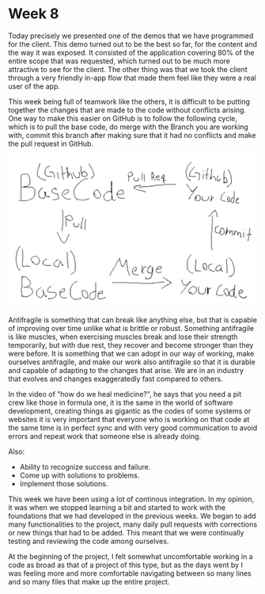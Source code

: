 # Week 8

Today precisely we presented one of the demos that we have programmed for the client. This demo turned out to be the best so far, for the content and the way it was exposed. It consisted of the application covering 80% of the entire scope that was requested, which turned out to be much more attractive to see for the client. The other thing was that we took the client through a very friendly in-app flow that made them feel like they were a real user of the app.

This week being full of teamwork like the others, it is difficult to be putting together the changes that are made to the code without conflicts arising. One way to make this easier on GitHub is to follow the following cycle, which is to pull the base code, do merge with the Branch you are working with, commit this branch after making sure that it had no conflicts and make the pull request in GitHub.

![GithubCycle](https://github.com/diegonavarroq/Journal/blob/main/images/GithubCycle.png?raw=true)

Antifragile is something that can break like anything else, but that is capable of improving over time unlike what is brittle or robust. Something antifragile is like muscles, when exercising muscles break and lose their strength temporarily, but with due rest, they recover and become stronger than they were before. It is something that we can adopt in our way of working, make ourselves antifragile, and make our work also antifragile so that it is durable and capable of adapting to the changes that arise. We are in an industry that evolves and changes exaggeratedly fast compared to others. 

In the video of "how do we heal medicine?", he says that you need a pit crew like those in formula one, it is the same in the world of software development, creating things as gigantic as the codes of some systems or websites it is very important that everyone who is working on that code at the same time is in perfect sync and with very good communication to avoid errors and repeat work that someone else is already doing.

Also: 

- Ability to recognize success and failure.
- Come up with solutions to problems.
- Implement those solutions.

This week we have been using a lot of continous integration. In my opinion, it was when we stopped learning a bit and started to work with the foundations that we had developed in the previous weeks. We began to add many functionalities to the project, many daily pull requests with corrections or new things that had to be added. This meant that we were continually testing and reviewing the code among ourselves.

At the beginning of the project, I felt somewhat uncomfortable working in a code as broad as that of a project of this type, but as the days went by I was feeling more and more comfortable navigating between so many lines and so many files that make up the entire project.
